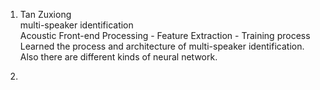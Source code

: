1. Tan Zuxiong         
multi-speaker identification         
Acoustic Front-end Processing - Feature Extraction - Training process    
Learned the process and architecture of multi-speaker identification. Also there are different kinds of neural network.    

2. 


